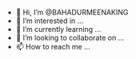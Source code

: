 - 👋 Hi, I’m @BAHADURMEENAKING
- 👀 I’m interested in ...
- 🌱 I’m currently learning ...
- 💞️ I’m looking to collaborate on ...
- 📫 How to reach me ...

<!---
BAHADURMEENAKING/BAHADURMEENAKING is a ✨ special ✨ repository because its `README.md` (this file) appears on your GitHub profile.
You can click the Preview link to take a look at your changes.
--->
